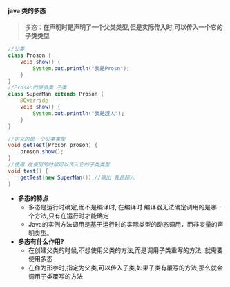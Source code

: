 







#### java 类的多态

> 多态：**在声明时是声明了一个父类类型,但是实际传入时,可以传入一个它的子类类型**

```java
//父类
class Proson {
    void show() {
        System.out.println("我是Prosn");
    }
}
//Proson的继承类 子类
class SuperMan extends Proson {
    @Override
    void show() {
        System.out.println("我是超人");
    }
}
```

```java
//定义的是一个父类类型
void getTest(Proson proson) {
    proson.show();
}
//使用:在使用的时候可以传入它的子类类型
void test() {
    getTest(new SuperMan());//输出 我是超人
}
```

- **多态的特点**
  - 多态是运行时确定,而不是编译时, 在编译时 编译器无法确定调用的是哪一个方法,只有在运行时才能确定
  - Java的实例方法调用是基于运行时的实际类型的动态调用，而非变量的声明类型。
- **多态有什么作用?**
  - 在创建父类的时候,不想使用父类的方法,而是调用子类重写的方法, 就需要使用多态
  - 在作为形参时,指定为父类,可以传入子类,如果子类有覆写的方法,那么就会调用子类覆写的方法
